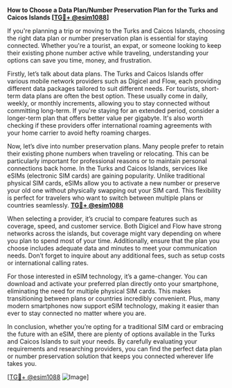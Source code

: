 **How to Choose a Data Plan/Number Preservation Plan for the Turks and Caicos Islands [[TG💪+ @esim1088](https://t.me/s/esim1088)]**

If you're planning a trip or moving to the Turks and Caicos Islands, choosing the right data plan or number preservation plan is essential for staying connected. Whether you're a tourist, an expat, or someone looking to keep their existing phone number active while traveling, understanding your options can save you time, money, and frustration.

Firstly, let’s talk about data plans. The Turks and Caicos Islands offer various mobile network providers such as Digicel and Flow, each providing different data packages tailored to suit different needs. For tourists, short-term data plans are often the best option. These usually come in daily, weekly, or monthly increments, allowing you to stay connected without committing long-term. If you're staying for an extended period, consider a longer-term plan that offers better value per gigabyte. It's also worth checking if these providers offer international roaming agreements with your home carrier to avoid hefty roaming charges.

Now, let’s dive into number preservation plans. Many people prefer to retain their existing phone numbers when traveling or relocating. This can be particularly important for professional reasons or to maintain personal connections back home. In the Turks and Caicos Islands, services like eSIMs (electronic SIM cards) are gaining popularity. Unlike traditional physical SIM cards, eSIMs allow you to activate a new number or preserve your old one without physically swapping out your SIM card. This flexibility is perfect for travelers who want to switch between multiple plans or countries seamlessly. **[TG💪+ @esim1088](https://t.me/s/esim1088)**

When selecting a provider, it’s crucial to compare features such as coverage, speed, and customer service. Both Digicel and Flow have strong networks across the islands, but coverage might vary depending on where you plan to spend most of your time. Additionally, ensure that the plan you choose includes adequate data and minutes to meet your communication needs. Don’t forget to inquire about any additional fees, such as setup costs or international calling rates.

For those interested in eSIM technology, it’s a game-changer. You can download and activate your preferred plan directly onto your smartphone, eliminating the need for multiple physical SIM cards. This makes transitioning between plans or countries incredibly convenient. Plus, many modern smartphones now support eSIM technology, making it easier than ever to stay connected no matter where you are.

In conclusion, whether you’re opting for a traditional SIM card or embracing the future with an eSIM, there are plenty of options available in the Turks and Caicos Islands to suit your needs. By carefully evaluating your requirements and researching providers, you can find the perfect data plan or number preservation solution that keeps you connected wherever life takes you. 

[[TG💪+ @esim1088](https://t.me/s/esim1088) ![Image](https://i.postimg.cc/Y0z9fWf4/image.png)]